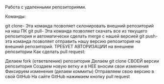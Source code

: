 Работа с удаленными репозиториями.

Команды:

git clone- Эта команда позволяет склонировать внешний репозиторий на наш ПК
git pull- Эта команда позволяет скачать все из текущего репозитория и автоматически сделать merge с нашей версией
git push- эта команда позволяет отправить нашу версию репозитория на внешний репозиторий. ТРЕБУЕТ АВТОРИЗАЦИИ на внешнем репозитории
Как сделать pull request:

Делаем fork (ответвление) репозитория
Делаем git clone СВОЕЙ версии репозитория
Создаем новую ветку и в НЕЕ вносим свои изменения
Фиксируем изменения (делаем коммиты)
Отправляем свою версию в свой GitHub
На сайте GitHub нажимаем кнопку pull request